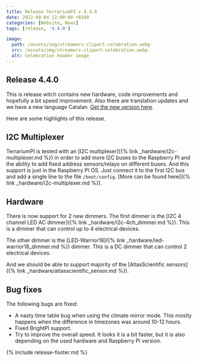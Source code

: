 ```yaml
---
title: Release TerrariumPI v 4.4.0
date: 2022-08-04 12:00:00 +0100
categories: [Website, News]
tags: [release, '4.4.0']

image:
  path: /assets/img/streamers-clipart-celebration.webp
  src: /assets/img/streamers-clipart-celebration.webp
  alt: Celebration header image
---
```


## Release 4.4.0

This is release witch contains new hardware, code improvements and hopefully a
bit speed improvement. Also there are translation updates and we have a new
language Catalan.
[Get the new version here](https://github.com/theyosh/TerrariumPI/releases/tag/4.4.0).

Here are some highlights of this release.

## I2C Multiplexer

TerrariumPI is tested with an [I2C
multiplexer]({% link _hardware/i2c-multiplexer.md %}) in order to add more I2C buses
to the Raspberry PI and the ability to add fixed address sensors/relays on different
buses. And this support is just in the Raspberry PI OS. Just connect it to the first
I2C bus and add a single line to the file `/boot/config`. [More can be found here]({% link _hardware/i2c-multiplexer.md %}).

## Hardware

There is now support for 2 new dimmers. The first dimmer is the [I2C 4 channel
LED AC dimmer]({% link _hardware/i2c-4ch_dimmer.md %}). This is a dimmer that can
control up to 4 electrical devices.

The other dimmer is the
[LED-Warrior18]({% link _hardware/led-warrior18_dimmer.md %}) dimmer. This is a
DC dimmer that can control 2 electrical devices.

And we should be able to support majority of the [AtlasScientific sensors]({% link _hardware/atlasscientific_sensor.md %}).

## Bug fixes

The following bugs are fixed:

- A nasty time table bug when using the climate mirror mode. This mostly happens
  when the difference in timezones was around 10-12 hours.
- Fixed BrightPI support.
- Try to improve the overall speed. It looks it is a bit faster, but it is also
  depending on the used hardware and Raspberry Pi version.

{% include release-footer.md %}

